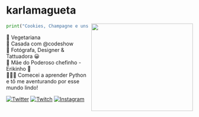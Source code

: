 # karlamagueta

<img align="right" width="274" height="237" src="https://media.giphy.com/media/CoWGqp7Q7mx8c/giphy.gif">

```python
print("Cookies, Champagne e uns codiguis em Python!") 

```
🥑 Vegetariana   
💍 Casada com @codeshow    
📸 Fotógrafa, Designer & Tattuadora 😀    
👶 Mãe do Poderoso chefinho - Erikinho 💓  
👩🏼‍💻 Comecei a aprender Python e tô me aventurando por esse mundo lindo!  

[![Twitter](https://img.shields.io/badge/%F0%9F%A6%84-Twitter-00ccff)](https://twitter.com/karlamagueta) 
[![Twitch](https://img.shields.io/badge/%F0%9F%A6%84-Twitch-blueviolet)](https://www.twitch.tv/karlamag) 
[![Instagram](https://img.shields.io/badge/%F0%9F%A6%84-Instagram-ff69b4)](https://www.instagram.com/karlamagueta/)  




